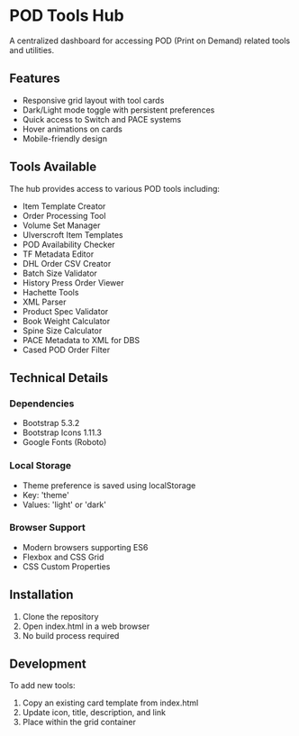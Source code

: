 # POD Tools Hub

A centralized dashboard for accessing POD (Print on Demand) related tools and utilities.

## Features

- Responsive grid layout with tool cards
- Dark/Light mode toggle with persistent preferences
- Quick access to Switch and PACE systems
- Hover animations on cards
- Mobile-friendly design

## Tools Available

The hub provides access to various POD tools including:
- Item Template Creator
- Order Processing Tool
- Volume Set Manager
- Ulverscroft Item Templates
- POD Availability Checker
- TF Metadata Editor
- DHL Order CSV Creator
- Batch Size Validator
- History Press Order Viewer
- Hachette Tools
- XML Parser
- Product Spec Validator
- Book Weight Calculator
- Spine Size Calculator
- PACE Metadata to XML for DBS
- Cased POD Order Filter

## Technical Details

### Dependencies
- Bootstrap 5.3.2
- Bootstrap Icons 1.11.3
- Google Fonts (Roboto)

### Local Storage
- Theme preference is saved using localStorage
- Key: 'theme'
- Values: 'light' or 'dark'

### Browser Support
- Modern browsers supporting ES6
- Flexbox and CSS Grid
- CSS Custom Properties

## Installation

1. Clone the repository
2. Open index.html in a web browser
3. No build process required

## Development

To add new tools:
1. Copy an existing card template from index.html
2. Update icon, title, description, and link
3. Place within the grid container